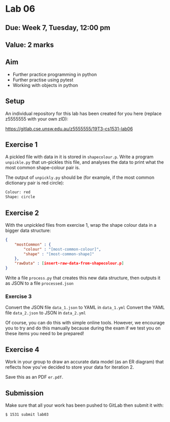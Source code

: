 # Lab 06

## Due: Week **7**, Tuesday, 12:00 pm

## Value: 2 marks

## Aim

* Further practice programming in python
* Further practise using pytest
* Working with objects in python

## Setup

An individual repository for this lab has been created for you here (replace z5555555 with your own zID):

https://gitlab.cse.unsw.edu.au/z5555555/19T3-cs1531-lab06

## Exercise 1

A pickled file with data in it is stored in `shapecolour.p`. Write a program `unpickle.py` that un-pickles this file, and analyses the data to print what the most common shape-colour pair is.

The output of `unpickly.py` should be (for example, if the most common dictionary pair is red circle):
```txt
Colour: red
Shape: circle
```
## Exercise 2

With the unpickled files from exercise 1, wrap the shape colour data in a bigger data structure:

```json
{
    "mostCommon" : {
        "colour" : "[most-common-colour]",
        "shape" : "[most-common-shape]"
    },
    "rawData" : [insert-raw-data-from-shapecolour.p]
}
```

Write a file `process.py` that creates this new data structure, then outputs it as JSON to a file `processed.json`

### Exercise 3

Convert the JSON file `data_1.json` to YAML in `data_1.yml`
Convert the YAML file `data_2.json` to JSON in `data_2.yml`

Of course, you can do this with simple online tools. However, we encourage you to try and do this manually because during the exam if we test you on these items you need to be prepared!

## Exercise 4

Work in your group to draw an accurate data model (as an ER diagram) that reflects how you've decided to store your data for iteration 2.

Save this as an PDF `er.pdf`.

## Submission

Make sure that all your work has been pushed to GitLab then submit it with:

```bash
$ 1531 submit lab03
```
